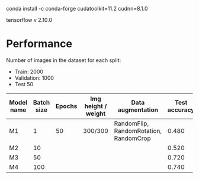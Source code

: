 
conda install -c conda-forge cudatoolkit=11.2 cudnn=8.1.0

tensorflow v 2.10.0

# Performance 

Number of images in the dataset for each split:
- Train: 2000
- Validation: 1000
- Test 50


| Model name | Batch size | Epochs | Img height / weight | Data augmentation | Test accuracy |
| - | - | - | - | - | - |
| M1 | 1 | 50 | 300/300 | RandomFlip, RandomRotation, RandomCrop | 0.480 |
| M2 | 10 | | | | 0.520 |
| M3 | 50 | | | | 0.720 |
| M4 | 100 | | | | 0.740 |

